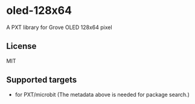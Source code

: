 # oled-128x64

A PXT library for Grove OLED 128x64 pixel

## License

MIT

## Supported targets

* for PXT/microbit
(The metadata above is needed for package search.)

